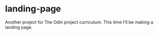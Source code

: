 # landing-page
Another project for The Odin project curriculum. This time I'll be making a landing page.
